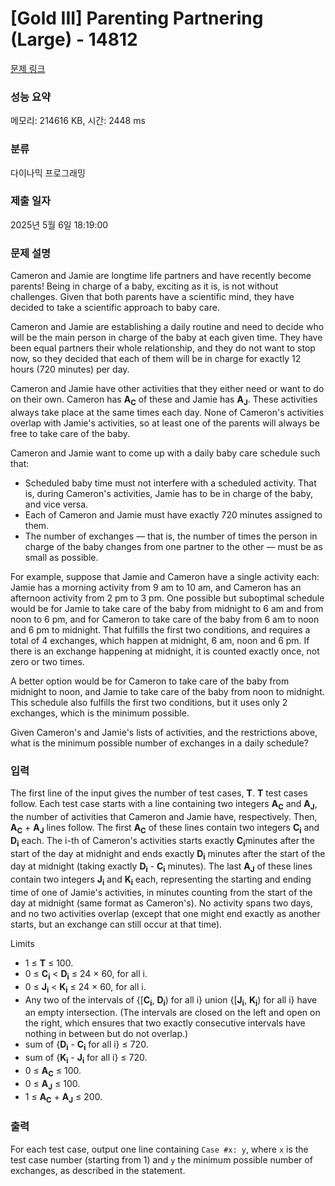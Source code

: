 # [Gold III] Parenting Partnering (Large) - 14812 

[문제 링크](https://www.acmicpc.net/problem/14812) 

### 성능 요약

메모리: 214616 KB, 시간: 2448 ms

### 분류

다이나믹 프로그래밍

### 제출 일자

2025년 5월 6일 18:19:00

### 문제 설명

<p>Cameron and Jamie are longtime life partners and have recently become parents! Being in charge of a baby, exciting as it is, is not without challenges. Given that both parents have a scientific mind, they have decided to take a scientific approach to baby care.</p>

<p>Cameron and Jamie are establishing a daily routine and need to decide who will be the main person in charge of the baby at each given time. They have been equal partners their whole relationship, and they do not want to stop now, so they decided that each of them will be in charge for exactly 12 hours (720 minutes) per day.</p>

<p>Cameron and Jamie have other activities that they either need or want to do on their own. Cameron has <strong>A<sub>C</sub></strong> of these and Jamie has <strong>A<sub>J</sub></strong>. These activities always take place at the same times each day. None of Cameron's activities overlap with Jamie's activities, so at least one of the parents will always be free to take care of the baby.</p>

<p>Cameron and Jamie want to come up with a daily baby care schedule such that:</p>

<ul>
	<li>Scheduled baby time must not interfere with a scheduled activity. That is, during Cameron's activities, Jamie has to be in charge of the baby, and vice versa.</li>
	<li>Each of Cameron and Jamie must have exactly 720 minutes assigned to them.</li>
	<li>The number of exchanges — that is, the number of times the person in charge of the baby changes from one partner to the other — must be as small as possible.</li>
</ul>

<p>For example, suppose that Jamie and Cameron have a single activity each: Jamie has a morning activity from 9 am to 10 am, and Cameron has an afternoon activity from 2 pm to 3 pm. One possible but suboptimal schedule would be for Jamie to take care of the baby from midnight to 6 am and from noon to 6 pm, and for Cameron to take care of the baby from 6 am to noon and 6 pm to midnight. That fulfills the first two conditions, and requires a total of 4 exchanges, which happen at midnight, 6 am, noon and 6 pm. If there is an exchange happening at midnight, it is counted exactly once, not zero or two times.</p>

<p>A better option would be for Cameron to take care of the baby from midnight to noon, and Jamie to take care of the baby from noon to midnight. This schedule also fulfills the first two conditions, but it uses only 2 exchanges, which is the minimum possible.</p>

<p>Given Cameron's and Jamie's lists of activities, and the restrictions above, what is the minimum possible number of exchanges in a daily schedule?</p>

### 입력 

 <p>The first line of the input gives the number of test cases, <strong>T</strong>. <strong>T</strong> test cases follow. Each test case starts with a line containing two integers <strong>A<sub>C</sub></strong> and <strong>A<sub>J</sub></strong>, the number of activities that Cameron and Jamie have, respectively. Then, <strong>A<sub>C</sub></strong> + <strong>A<sub>J</sub></strong> lines follow. The first <strong>A<sub>C</sub></strong> of these lines contain two integers <strong>C<sub>i</sub></strong> and <strong>D<sub>i</sub></strong> each. The i-th of Cameron's activities starts exactly <strong>C<sub>i</sub></strong>minutes after the start of the day at midnight and ends exactly <strong>D<sub>i</sub></strong> minutes after the start of the day at midnight (taking exactly <strong>D<sub>i</sub></strong> - <strong>C<sub>i</sub></strong> minutes). The last <strong>A<sub>J</sub></strong> of these lines contain two integers <strong>J<sub>i</sub></strong> and <strong>K<sub>i</sub></strong> each, representing the starting and ending time of one of Jamie's activities, in minutes counting from the start of the day at midnight (same format as Cameron's). No activity spans two days, and no two activities overlap (except that one might end exactly as another starts, but an exchange can still occur at that time).</p>

<p>Limits</p>

<ul>
	<li>1 ≤ <strong>T</strong> ≤ 100.</li>
	<li>0 ≤ <strong>C<sub>i</sub></strong> < <strong>D<sub>i</sub></strong> ≤ 24 × 60, for all i.</li>
	<li>0 ≤ <strong>J<sub>i</sub></strong> < <strong>K<sub>i</sub></strong> ≤ 24 × 60, for all i.</li>
	<li>Any two of the intervals of {[<strong>C<sub>i</sub></strong>, <strong>D<sub>i</sub></strong>) for all i} union {[<strong>J<sub>i</sub></strong>, <strong>K<sub>i</sub></strong>) for all i} have an empty intersection. (The intervals are closed on the left and open on the right, which ensures that two exactly consecutive intervals have nothing in between but do not overlap.)</li>
	<li>sum of {<strong>D<sub>i</sub></strong> - <strong>C<sub>i</sub></strong> for all i} ≤ 720.</li>
	<li>sum of {<strong>K<sub>i</sub></strong> - <strong>J<sub>i</sub></strong> for all i} ≤ 720.</li>
	<li>0 ≤ <strong>A<sub>C</sub></strong> ≤ 100.</li>
	<li>0 ≤ <strong>A<sub>J</sub></strong> ≤ 100.</li>
	<li>1 ≤ <strong>A<sub>C</sub></strong> + <strong>A<sub>J</sub></strong> ≤ 200.</li>
</ul>

### 출력 

 <p>For each test case, output one line containing <code>Case #x: y</code>, where <code>x</code> is the test case number (starting from 1) and <code>y</code> the minimum possible number of exchanges, as described in the statement.</p>

